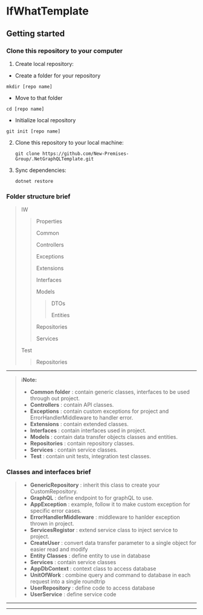 # IfWhatTemplate
## Getting started
### Clone this repository to your computer
1. Create local repository:
  - Create a folder for your repository 
   ```shell
   mkdir [repo name]
   ```

  - Move to that folder
   ```shell
   cd [repo name]
   ```

  - Initialize local repository
   ```shell
   git init [repo name]
   ```

2. Clone this repository to your local machine:

   ```shell
   git clone https://github.com/New-Premises-Group/.NetGraphQLTemplate.git
   ```

3. Sync dependencies:

   ```shell
   dotnet restore
   ```
   
### Folder structure brief
  > IW
  > > Properties
>   > 
  > > Common
>   > 
  > > Controllers
>   > 
  > > Exceptions
>   > 
  > > Extensions
>   > 
  > > Interfaces
>   > 
  > > Models
>   > 
  > > > DTOs
>   > > 
  > > > Entities
>   > > 
  > > Repositories
>   > 
  > > Services
  >
  > Test
  > > Repositories

-----------------------------------------

> :information_source:__Note:__
>  * __Common folder__ : contain generic classes, interfaces to be used through out project.
>  * __Controllers__ : contain API classes.
>  * __Exceptions__ : contain custom exceptions for project and ErrorHandlerMiddleware to handler error.
>  * __Extensions__ : contain extended classes.
>  * __Interfaces__ : contain interfaces used in project.
>  * __Models__ : contain data transfer objects classes and entities.
>  * __Repositories__ : contain repository classes.
>  * __Services__ : contain service classes.
>  * __Test__ : contain unit tests, integration test classes.

### Classes and interfaces brief

>  * __GenericRepository__ : inherit this class to create your CustomRepository.
>  * __GraphQL__ : define endpoint to for graphQL to use.
>  * __AppException__ : example, follow it to make custom exception for specific error cases. 
>  * __ErrorHandlerMiddleware__ : middleware to hanlder exception thrown in project. 
>  * __ServicesRegistor__ : extend service class to inject service to project. 
>  * __CreateUser__ : convert data transfer parameter to a single object for easier read and modify
>  * __Entity Classes__ : define entity to use in database
>  * __Services__ : contain service classes
>  * __AppDbContext__ : context class to access database
>  * __UnitOfWork__ : combine query and command to database in each request into a single roundtrip
>  * __UserRepository__ : define code to access database
>  * __UserService__ : define service code
------------------------------------------
-----
